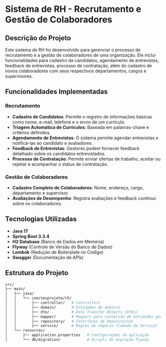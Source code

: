 # Sistema de RH - Recrutamento e Gestão de Colaboradores

## Descrição do Projeto

Este sistema de RH foi desenvolvido para gerenciar o processo de recrutamento e a gestão de colaboradores de uma organização. Ele inclui funcionalidades para cadastro de candidatos, agendamento de entrevistas, feedback de entrevistas, processo de contratação, além do cadastro de novos colaboradores com seus respectivos departamentos, cargos e supervisores.

## Funcionalidades Implementadas

### Recrutamento
- **Cadastro de Candidatos**: Permite o registro de informações básicas como nome, e-mail, telefone e o envio de um currículo.
- **Triagem Automática de Currículos**: Baseada em palavras-chave e critérios definidos.
- **Agendamento de Entrevistas**: O sistema permite agendar entrevistas e notificá-las ao candidato e avaliadores.
- **Feedback de Entrevistas**: Gestores podem fornecer feedback detalhado sobre os candidatos entrevistados.
- **Processo de Contratação**: Permite enviar ofertas de trabalho, aceitar ou rejeitar e acompanhar o status de contratação.

### Gestão de Colaboradores
- **Cadastro Completo de Colaboradores**: Nome, endereço, cargo, departamento e supervisor.
- **Avaliações de Desempenho**: Registra avaliações e feedback contínuo sobre os colaboradores.

## Tecnologias Utilizadas
- **Java 17**
- **Spring Boot 3.3.4**
- **H2 Database** (Banco de Dados em Memória)
- **Flyway** (Controle de Versão do Banco de Dados)
- **Lombok** (Redução de Boilerplate no Código)
- **Swagger** (Documentação de APIs)

## Estrutura do Projeto

```bash
src/
├── main/
│   ├── java/
│   │   └── com/seuprojeto/rh/
│   │       ├── controller/   # Controllers
│   │       ├── domain/       # Entidades de domínio
│   │       ├── dto/          # Data Transfer Objects (DTOs)
│   │       ├── mapper/       # Mappers para conversão de entidades para DTOs
│   │       ├── repository/   # Interfaces de Repositórios
│   │       ├── service/      # Regras de negócio (Camada de Serviço)
│   └── resources/
│       ├── application.properties   # Configurações da aplicação
│       └── db/migration/            # Scripts de migração Flyway

